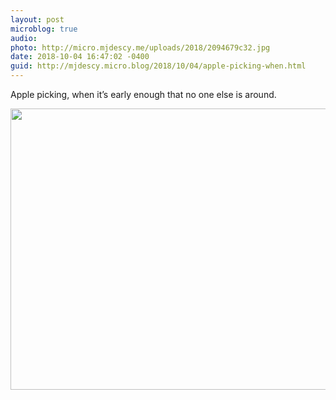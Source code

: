 ```yaml
---
layout: post
microblog: true
audio: 
photo: http://micro.mjdescy.me/uploads/2018/2094679c32.jpg
date: 2018-10-04 16:47:02 -0400
guid: http://mjdescy.micro.blog/2018/10/04/apple-picking-when.html
---
```

Apple picking, when it’s early enough that no one else is around.

<img src="http://micro.mjdescy.me/uploads/2018/2094679c32.jpg" width="600" height="450" />
